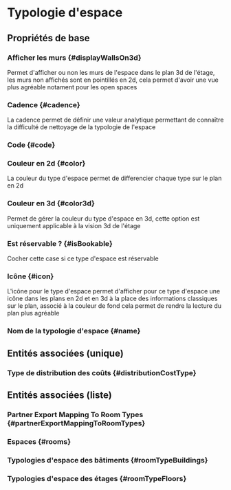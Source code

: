 # Typologie d'espace
<!--- THIS FILE IS GENERATED PLEASE DO NOT EDIT IT DIRECTLY --->



## Propriétés de base

### Afficher les murs {#displayWallsOn3d}
        
Permet d'afficher ou non les murs de l'espace dans le plan 3d de l'étage, les murs non affichés sont en pointillés en 2d, cela permet d'avoir une vue plus agréable notament pour les open spaces
### Cadence {#cadence}
        
La cadence permet de définir une valeur analytique permettant de connaître la difficulté de nettoyage de la typologie de l'espace
### Code {#code}
        

### Couleur en 2d {#color}
        
La couleur du type d'espace permet de differencier chaque type sur le plan en 2d
### Couleur en 3d {#color3d}
        
Permet de gérer la couleur du type d'espace en 3d, cette option est uniquement applicable à la vision 3d de l'étage
### Est réservable ? {#isBookable}
        
Cocher cette case si ce type d'espace est réservable
### Icône {#icon}
        
L'icône pour le type d'espace permet d'afficher pour ce type d'espace une icône dans les plans en 2d et en 3d à la place des informations classiques sur le plan, associé à la couleur de fond cela permet de rendre la lecture du plan plus agréable
### Nom de la typologie d'espace {#name}
        


## Entités associées (unique)

### Type de distribution des coûts {#distributionCostType}
        


## Entités associées (liste)

###  Partner Export Mapping To Room Types {#partnerExportMappingToRoomTypes}
        

### Espaces {#rooms}
        

### Typologies d'espace des bâtiments {#roomTypeBuildings}
        

### Typologies d'espace des étages {#roomTypeFloors}
        




